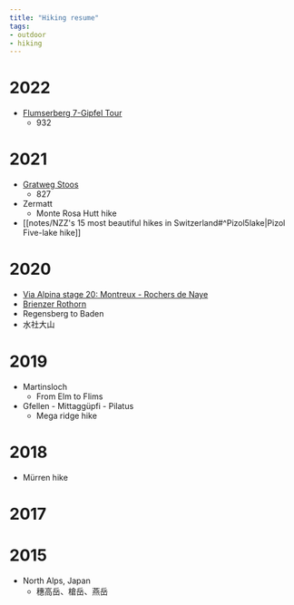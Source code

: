 ```yaml
---
title: "Hiking resume"
tags:
- outdoor
- hiking
---
```


# 2022
- [Flumserberg 7-Gipfel Tour](https://www.schweizmobil.ch/en/wanderland/route932)
    - 932

# 2021
- [Gratweg Stoos](https://www.schweizmobil.ch/en/hiking-in-switzerland/routes/route-0827.html)
    - 827
- Zermatt
    - Monte Rosa Hutt hike
- [[notes/NZZ's 15 most beautiful hikes in Switzerland#^Pizol5lake|Pizol Five-lake hike]]

# 2020
- [Via Alpina stage 20: Montreux - Rochers de Naye](https://www.schweizmobil.ch/en/hiking-in-switzerland/routes/route/etappe-01552.html)
- [Brienzer Rothorn](https://www.schweizmobil.ch/en/hiking-in-switzerland/routes/route/etappe-01577.html)
- Regensberg to Baden
- 水社大山

# 2019
- Martinsloch
    - From Elm to Flims
- Gfellen - Mittaggüpfi - Pilatus
    - Mega ridge hike

# 2018
- Mürren hike

# 2017


# 2015
- North Alps, Japan
    - 穗高岳、槍岳、燕岳